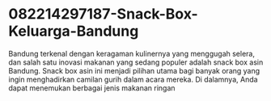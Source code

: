 # 082214297187-Snack-Box-Keluarga-Bandung
Bandung terkenal dengan keragaman kulinernya yang menggugah selera, dan salah satu inovasi makanan yang sedang populer adalah snack box asin Bandung. Snack box asin ini menjadi pilihan utama bagi banyak orang yang ingin menghadirkan camilan gurih dalam acara mereka. Di dalamnya, Anda dapat menemukan berbagai jenis makanan ringan
